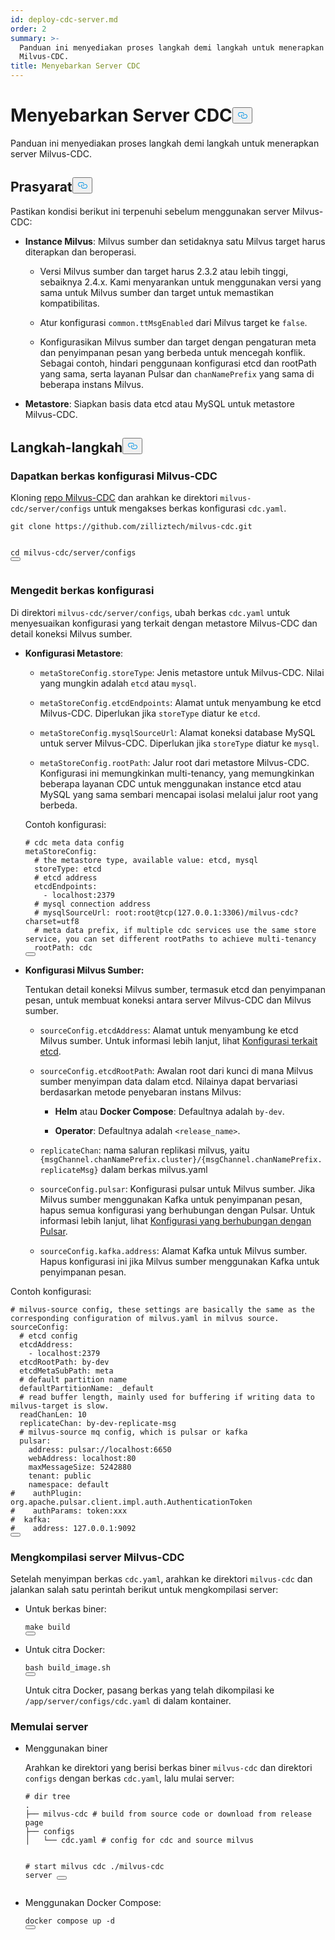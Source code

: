 ```yaml
---
id: deploy-cdc-server.md
order: 2
summary: >-
  Panduan ini menyediakan proses langkah demi langkah untuk menerapkan server
  Milvus-CDC.
title: Menyebarkan Server CDC
---
```

<h1 id="Deploy-CDC-Server" class="common-anchor-header">Menyebarkan Server CDC<button data-href="#Deploy-CDC-Server" class="anchor-icon" translate="no">
      <svg translate="no"
        aria-hidden="true"
        focusable="false"
        height="20"
        version="1.1"
        viewBox="0 0 16 16"
        width="16"
      >
        <path
          fill="#0092E4"
          fill-rule="evenodd"
          d="M4 9h1v1H4c-1.5 0-3-1.69-3-3.5S2.55 3 4 3h4c1.45 0 3 1.69 3 3.5 0 1.41-.91 2.72-2 3.25V8.59c.58-.45 1-1.27 1-2.09C10 5.22 8.98 4 8 4H4c-.98 0-2 1.22-2 2.5S3 9 4 9zm9-3h-1v1h1c1 0 2 1.22 2 2.5S13.98 12 13 12H9c-.98 0-2-1.22-2-2.5 0-.83.42-1.64 1-2.09V6.25c-1.09.53-2 1.84-2 3.25C6 11.31 7.55 13 9 13h4c1.45 0 3-1.69 3-3.5S14.5 6 13 6z"
        ></path>
      </svg>
    </button></h1><p>Panduan ini menyediakan proses langkah demi langkah untuk menerapkan server Milvus-CDC.</p>
<h2 id="Prerequisites" class="common-anchor-header">Prasyarat<button data-href="#Prerequisites" class="anchor-icon" translate="no">
      <svg translate="no"
        aria-hidden="true"
        focusable="false"
        height="20"
        version="1.1"
        viewBox="0 0 16 16"
        width="16"
      >
        <path
          fill="#0092E4"
          fill-rule="evenodd"
          d="M4 9h1v1H4c-1.5 0-3-1.69-3-3.5S2.55 3 4 3h4c1.45 0 3 1.69 3 3.5 0 1.41-.91 2.72-2 3.25V8.59c.58-.45 1-1.27 1-2.09C10 5.22 8.98 4 8 4H4c-.98 0-2 1.22-2 2.5S3 9 4 9zm9-3h-1v1h1c1 0 2 1.22 2 2.5S13.98 12 13 12H9c-.98 0-2-1.22-2-2.5 0-.83.42-1.64 1-2.09V6.25c-1.09.53-2 1.84-2 3.25C6 11.31 7.55 13 9 13h4c1.45 0 3-1.69 3-3.5S14.5 6 13 6z"
        ></path>
      </svg>
    </button></h2><p>Pastikan kondisi berikut ini terpenuhi sebelum menggunakan server Milvus-CDC:</p>
<ul>
<li><p><strong>Instance Milvus</strong>: Milvus sumber dan setidaknya satu Milvus target harus diterapkan dan beroperasi.</p>
<ul>
<li><p>Versi Milvus sumber dan target harus 2.3.2 atau lebih tinggi, sebaiknya 2.4.x. Kami menyarankan untuk menggunakan versi yang sama untuk Milvus sumber dan target untuk memastikan kompatibilitas.</p></li>
<li><p>Atur konfigurasi <code translate="no">common.ttMsgEnabled</code> dari Milvus target ke <code translate="no">false</code>.</p></li>
<li><p>Konfigurasikan Milvus sumber dan target dengan pengaturan meta dan penyimpanan pesan yang berbeda untuk mencegah konflik. Sebagai contoh, hindari penggunaan konfigurasi etcd dan rootPath yang sama, serta layanan Pulsar dan <code translate="no">chanNamePrefix</code> yang sama di beberapa instans Milvus.</p></li>
</ul></li>
<li><p><strong>Metastore</strong>: Siapkan basis data etcd atau MySQL untuk metastore Milvus-CDC.</p></li>
</ul>
<h2 id="Steps" class="common-anchor-header">Langkah-langkah<button data-href="#Steps" class="anchor-icon" translate="no">
      <svg translate="no"
        aria-hidden="true"
        focusable="false"
        height="20"
        version="1.1"
        viewBox="0 0 16 16"
        width="16"
      >
        <path
          fill="#0092E4"
          fill-rule="evenodd"
          d="M4 9h1v1H4c-1.5 0-3-1.69-3-3.5S2.55 3 4 3h4c1.45 0 3 1.69 3 3.5 0 1.41-.91 2.72-2 3.25V8.59c.58-.45 1-1.27 1-2.09C10 5.22 8.98 4 8 4H4c-.98 0-2 1.22-2 2.5S3 9 4 9zm9-3h-1v1h1c1 0 2 1.22 2 2.5S13.98 12 13 12H9c-.98 0-2-1.22-2-2.5 0-.83.42-1.64 1-2.09V6.25c-1.09.53-2 1.84-2 3.25C6 11.31 7.55 13 9 13h4c1.45 0 3-1.69 3-3.5S14.5 6 13 6z"
        ></path>
      </svg>
    </button></h2><h3 id="Obtain-the-Milvus-CDC-config-file" class="common-anchor-header">Dapatkan berkas konfigurasi Milvus-CDC</h3><p>Kloning <a href="https://github.com/zilliztech/milvus-cdc">repo Milvus-CDC</a> dan arahkan ke direktori <code translate="no">milvus-cdc/server/configs</code> untuk mengakses berkas konfigurasi <code translate="no">cdc.yaml</code>.</p>
<pre><code translate="no" class="language-bash">git <span class="hljs-built_in">clone</span> https://github.com/zilliztech/milvus-cdc.git

<span class="hljs-built_in">cd</span> milvus-cdc/server/configs
<button class="copy-code-btn"></button></code></pre>
<h3 id="Edit-the-config-file" class="common-anchor-header">Mengedit berkas konfigurasi</h3><p>Di direktori <code translate="no">milvus-cdc/server/configs</code>, ubah berkas <code translate="no">cdc.yaml</code> untuk menyesuaikan konfigurasi yang terkait dengan metastore Milvus-CDC dan detail koneksi Milvus sumber.</p>
<ul>
<li><p><strong>Konfigurasi Metastore</strong>:</p>
<ul>
<li><p><code translate="no">metaStoreConfig.storeType</code>: Jenis metastore untuk Milvus-CDC. Nilai yang mungkin adalah <code translate="no">etcd</code> atau <code translate="no">mysql</code>.</p></li>
<li><p><code translate="no">metaStoreConfig.etcdEndpoints</code>: Alamat untuk menyambung ke etcd Milvus-CDC. Diperlukan jika <code translate="no">storeType</code> diatur ke <code translate="no">etcd</code>.</p></li>
<li><p><code translate="no">metaStoreConfig.mysqlSourceUrl</code>: Alamat koneksi database MySQL untuk server Milvus-CDC. Diperlukan jika <code translate="no">storeType</code> diatur ke <code translate="no">mysql</code>.</p></li>
<li><p><code translate="no">metaStoreConfig.rootPath</code>: Jalur root dari metastore Milvus-CDC. Konfigurasi ini memungkinkan multi-tenancy, yang memungkinkan beberapa layanan CDC untuk menggunakan instance etcd atau MySQL yang sama sembari mencapai isolasi melalui jalur root yang berbeda.</p></li>
</ul>
<p>Contoh konfigurasi:</p>
<pre><code translate="no" class="language-yaml"><span class="hljs-comment"># cdc meta data config</span>
metaStoreConfig:
  <span class="hljs-comment"># the metastore type, available value: etcd, mysql</span>
  storeType: etcd
  <span class="hljs-comment"># etcd address</span>
  etcdEndpoints:
    - localhost:<span class="hljs-number">2379</span>
  <span class="hljs-comment"># mysql connection address</span>
  <span class="hljs-comment"># mysqlSourceUrl: root:root@tcp(127.0.0.1:3306)/milvus-cdc?charset=utf8</span>
  <span class="hljs-comment"># meta data prefix, if multiple cdc services use the same store service, you can set different rootPaths to achieve multi-tenancy</span>
  rootPath: cdc
<button class="copy-code-btn"></button></code></pre></li>
<li><p><strong>Konfigurasi Milvus Sumber:</strong></p>
<p>Tentukan detail koneksi Milvus sumber, termasuk etcd dan penyimpanan pesan, untuk membuat koneksi antara server Milvus-CDC dan Milvus sumber.</p>
<ul>
<li><p><code translate="no">sourceConfig.etcdAddress</code>: Alamat untuk menyambung ke etcd Milvus sumber. Untuk informasi lebih lanjut, lihat <a href="https://milvus.io/docs/configure_etcd.md#etcd-related-Configurations">Konfigurasi terkait etcd</a>.</p></li>
<li><p><code translate="no">sourceConfig.etcdRootPath</code>: Awalan root dari kunci di mana Milvus sumber menyimpan data dalam etcd. Nilainya dapat bervariasi berdasarkan metode penyebaran instans Milvus:</p>
<ul>
<li><p><strong>Helm</strong> atau <strong>Docker Compose</strong>: Defaultnya adalah <code translate="no">by-dev</code>.</p></li>
<li><p><strong>Operator</strong>: Defaultnya adalah <code translate="no">&lt;release_name&gt;</code>.</p></li>
</ul></li>
<li><p><code translate="no">replicateChan</code>: nama saluran replikasi milvus, yaitu <code translate="no">{msgChannel.chanNamePrefix.cluster}/{msgChannel.chanNamePrefix.replicateMsg}</code> dalam berkas milvus.yaml</p></li>
<li><p><code translate="no">sourceConfig.pulsar</code>: Konfigurasi pulsar untuk Milvus sumber. Jika Milvus sumber menggunakan Kafka untuk penyimpanan pesan, hapus semua konfigurasi yang berhubungan dengan Pulsar. Untuk informasi lebih lanjut, lihat <a href="https://milvus.io/docs/configure_pulsar.md">Konfigurasi yang berhubungan dengan Pulsar</a>.</p></li>
<li><p><code translate="no">sourceConfig.kafka.address</code>: Alamat Kafka untuk Milvus sumber. Hapus konfigurasi ini jika Milvus sumber menggunakan Kafka untuk penyimpanan pesan.</p></li>
</ul></li>
</ul>
<p>Contoh konfigurasi:</p>
<pre><code translate="no" class="language-yaml"><span class="hljs-comment"># milvus-source config, these settings are basically the same as the corresponding configuration of milvus.yaml in milvus source.</span>
sourceConfig:
  <span class="hljs-comment"># etcd config</span>
  etcdAddress:
    - localhost:<span class="hljs-number">2379</span>
  etcdRootPath: by-dev
  etcdMetaSubPath: meta
  <span class="hljs-comment"># default partition name</span>
  defaultPartitionName: _default
  <span class="hljs-comment"># read buffer length, mainly used for buffering if writing data to milvus-target is slow.</span>
  readChanLen: <span class="hljs-number">10</span>
  replicateChan: by-dev-replicate-msg
  <span class="hljs-comment"># milvus-source mq config, which is pulsar or kafka</span>
  pulsar:
    address: pulsar://localhost:<span class="hljs-number">6650</span>
    webAddress: localhost:<span class="hljs-number">80</span>
    maxMessageSize: <span class="hljs-number">5242880</span>
    tenant: public
    namespace: default
<span class="hljs-comment">#    authPlugin: org.apache.pulsar.client.impl.auth.AuthenticationToken</span>
<span class="hljs-comment">#    authParams: token:xxx</span>
<span class="hljs-comment">#  kafka:</span>
<span class="hljs-comment">#    address: 127.0.0.1:9092</span>
<button class="copy-code-btn"></button></code></pre>
<h3 id="Compile-the-Milvus-CDC-server" class="common-anchor-header">Mengkompilasi server Milvus-CDC</h3><p>Setelah menyimpan berkas <code translate="no">cdc.yaml</code>, arahkan ke direktori <code translate="no">milvus-cdc</code> dan jalankan salah satu perintah berikut untuk mengkompilasi server:</p>
<ul>
<li><p>Untuk berkas biner:</p>
<pre><code translate="no" class="language-bash"><span class="hljs-built_in">make</span> build
<button class="copy-code-btn"></button></code></pre></li>
<li><p>Untuk citra Docker:</p>
<pre><code translate="no" class="language-bash">bash build_image.sh
<button class="copy-code-btn"></button></code></pre>
<p>Untuk citra Docker, pasang berkas yang telah dikompilasi ke <code translate="no">/app/server/configs/cdc.yaml</code> di dalam kontainer.</p></li>
</ul>
<h3 id="Start-the-server" class="common-anchor-header">Memulai server</h3><ul>
<li><p>Menggunakan biner</p>
<p>Arahkan ke direktori yang berisi berkas biner <code translate="no">milvus-cdc</code> dan direktori <code translate="no">configs</code> dengan berkas <code translate="no">cdc.yaml</code>, lalu mulai server:</p>
<pre><code translate="no" class="language-bash"><span class="hljs-comment"># dir tree</span>
.
├── milvus-cdc <span class="hljs-comment"># build from source code or download from release page</span>
├── configs
│   └── cdc.yaml <span class="hljs-comment"># config for cdc and source milvus</span>

<span class="hljs-comment"># start milvus cdc</span>
./milvus-cdc server
<button class="copy-code-btn"></button></code></pre></li>
<li><p>Menggunakan Docker Compose:</p>
<pre><code translate="no" class="language-bash">docker compose up -d
<button class="copy-code-btn"></button></code></pre></li>
</ul>
